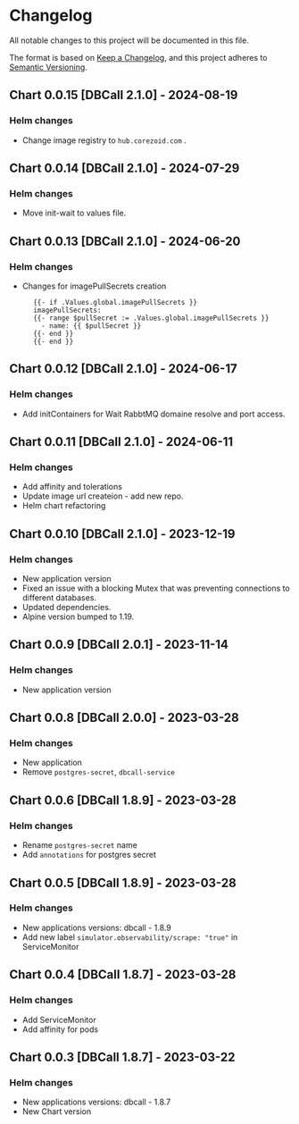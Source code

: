 # Changelog

All notable changes to this project will be documented in this file.

The format is based on [Keep a Changelog](https://keepachangelog.com/en/1.0.0/),
and this project adheres to [Semantic Versioning](https://semver.org/spec/v2.0.0.html).

## Chart 0.0.15 [DBCall 2.1.0] - 2024-08-19
### Helm changes
- Change image registry to `hub.corezoid.com` .


## Chart 0.0.14 [DBCall 2.1.0] - 2024-07-29
### Helm changes
- Move init-wait to values file.


## Chart 0.0.13 [DBCall 2.1.0] - 2024-06-20
### Helm changes
- Changes for imagePullSecrets creation
```
      {{- if .Values.global.imagePullSecrets }}
      imagePullSecrets:
      {{- range $pullSecret := .Values.global.imagePullSecrets }}
        - name: {{ $pullSecret }}
      {{- end }}
      {{- end }}
```


## Chart 0.0.12 [DBCall 2.1.0] - 2024-06-17
### Helm changes
- Add initContainers for Wait RabbtMQ domaine resolve and port access.


## Chart 0.0.11 [DBCall 2.1.0] - 2024-06-11
### Helm changes
- Add affinity and tolerations
- Update image url createion - add new repo.
- Helm chart refactoring


## Chart 0.0.10 [DBCall 2.1.0] - 2023-12-19
### Helm changes
- New application version
- Fixed an issue with a blocking Mutex that was preventing connections to different databases.
- Updated dependencies.
- Alpine version bumped to 1.19.


## Chart 0.0.9 [DBCall 2.0.1] - 2023-11-14
### Helm changes
- New application version


## Chart 0.0.8 [DBCall 2.0.0] - 2023-03-28
### Helm changes
- New application
- Remove `postgres-secret`, `dbcall-service`


## Chart 0.0.6 [DBCall 1.8.9] - 2023-03-28
### Helm changes
- Rename `postgres-secret` name
- Add `annotations` for postgres secret


## Chart 0.0.5 [DBCall 1.8.9] - 2023-03-28
### Helm changes
- New applications versions:
    dbcall - 1.8.9
- Add new label `simulator.observability/scrape: "true"` in ServiceMonitor


## Chart 0.0.4 [DBCall 1.8.7] - 2023-03-28
### Helm changes
- Add ServiceMonitor
- Add affinity for pods


## Chart 0.0.3 [DBCall 1.8.7] - 2023-03-22
### Helm changes
- New applications versions:
    dbcall - 1.8.7
- New Chart version
